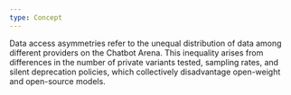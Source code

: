 ```yaml
---
type: Concept
---
```


Data access asymmetries refer to the unequal distribution of data among different providers on the Chatbot Arena. This inequality arises from differences in the number of private variants tested, sampling rates, and silent deprecation policies, which collectively disadvantage open-weight and open-source models.